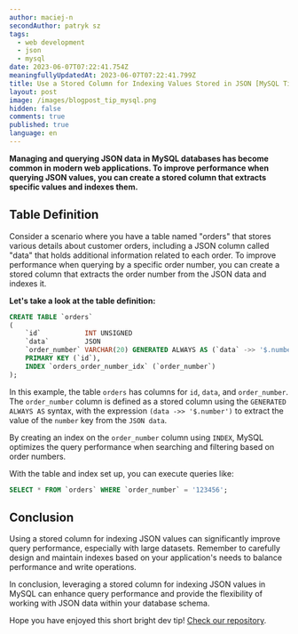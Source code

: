 ```yaml
---
author: maciej-n
secondAuthor: patryk sz
tags:
  - web development
  - json
  - mysql
date: 2023-06-07T07:22:41.754Z
meaningfullyUpdatedAt: 2023-06-07T07:22:41.799Z
title: Use a Stored Column for Indexing Values Stored in JSON [MySQL Tip]
layout: post
image: /images/blogpost_tip_mysql.png
hidden: false
comments: true
published: true
language: en
---
```

**Managing and querying JSON data in MySQL databases has become common in modern web applications. To improve performance when querying JSON values, you can create a stored column that extracts specific values and indexes them.**

<InstagramEmbed url='https://www.instagram.com/p/CaCVmAWg7Uc/' />

## Table Definition

Consider a scenario where you have a table named "orders" that stores various details about customer orders, including a JSON column called "data" that holds additional information related to each order. To improve performance when querying by a specific order number, you can create a stored column that extracts the order number from the JSON data and indexes it.

**Let's take a look at the table definition:**

```sql
CREATE TABLE `orders`
(
    `id`           INT UNSIGNED                                            NOT NULL,
    `data`         JSON                                                    NOT NULL,
    `order_number` VARCHAR(20) GENERATED ALWAYS AS (`data` ->> '$.number') NOT NULL,
    PRIMARY KEY (`id`),
    INDEX `orders_order_number_idx` (`order_number`)
);
```

In this example, the table `orders` has columns for `id`, `data`, and `order_number`. The `order_number` column is defined as a stored column using the `GENERATED ALWAYS AS` syntax, with the expression `(data ->> '$.number')` to extract the value of the `number` key from the `JSON data`.

By creating an index on the `order_number` column using `INDEX`, MySQL optimizes the query performance when searching and filtering based on order numbers.

With the table and index set up, you can execute queries like:

```sql
SELECT * FROM `orders` WHERE `order_number` = '123456';
```

## Conclusion

Using a stored column for indexing JSON values can significantly improve query performance, especially with large datasets. Remember to carefully design and maintain indexes based on your application's needs to balance performance and write operations.

In conclusion, leveraging a stored column for indexing JSON values in MySQL can enhance query performance and provide the flexibility of working with JSON data within your database schema.

Hope you have enjoyed this short bright dev tip! [Check our repository](https://github.com/bright/dev-tips/commit/d3b69042b0671b3e2e025f159967d5b5bb195c0e).
